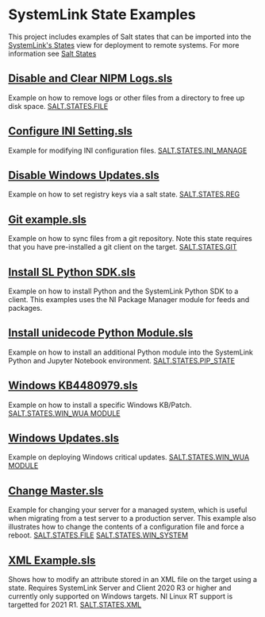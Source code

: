 # SystemLink State Examples
This project includes examples of Salt states that can be imported into the [SystemLink's States](http://www.ni.com/documentation/en/systemlink/latest/deployment/deploying-system-states/) view for deployment to remote systems.  For more information see [Salt States](https://docs.saltstack.com/en/latest/topics/tutorials/starting_states.html)

## [Disable and Clear NIPM Logs.sls](Disable%20and%20Clear%20NIPM%20Logs.sls)
Example on how to remove logs or other files from a directory to free up disk space.
[SALT.STATES.FILE](https://docs.saltstack.com/en/latest/ref/states/all/salt.states.file.html)

## [Configure INI Setting.sls](Configure%20INI%20Setting.sls)
Example for modifying INI configuration files.
[SALT.STATES.INI_MANAGE](https://docs.saltstack.com/en/latest/ref/states/all/salt.states.ini_manage.html)

## [Disable Windows Updates.sls](Disable%20Windows%20Updates.sls)
Example on how to set registry keys via a salt state.
[SALT.STATES.REG](https://docs.saltstack.com/en/latest/ref/states/all/salt.states.reg.html)

## [Git example.sls](Git%20example.sls)
Example on how to sync files from a git repository.  Note this state requires that you have pre-installed a git client on the target.
[SALT.STATES.GIT](https://docs.saltstack.com/en/latest/ref/states/all/salt.states.git.html)

## [Install SL Python SDK.sls](Install%20SL%20Python%20SDK.sls)
Example on how to install Python and the SystemLink Python SDK to a client. This examples uses the NI Package Manager module for feeds and packages.

## [Install unidecode Python Module.sls](Install%20unidecode%20Python%20Module.sls)
Example on how to install an additional Python module into the SystemLink Python and Jupyter Notebook environment.
[SALT.STATES.PIP_STATE](https://docs.saltstack.com/en/latest/ref/states/all/salt.states.pip_state.html)

## [Windows KB4480979.sls](Windows%20KB4480979.sls)
Example on how to install a specific Windows KB/Patch.
[SALT.STATES.WIN_WUA MODULE](https://docs.saltstack.com/en/latest/ref/states/all/salt.states.win_wua.html)

## [Windows Updates.sls](Windows%20Updates.sls)
Example on deploying Windows critical updates.
[SALT.STATES.WIN_WUA MODULE](https://docs.saltstack.com/en/latest/ref/states/all/salt.states.win_wua.html)

## [Change Master.sls](Change%20Master.sls)
Example for changing your server for a managed system, which is useful when migrating from a test server to a production server.  This example also illustrates how to change the contents of a configuration file and force a reboot.
[SALT.STATES.FILE](https://docs.saltstack.com/en/latest/ref/states/all/salt.states.file.html)
[SALT.STATES.WIN_SYSTEM](https://docs.saltstack.com/en/latest/ref/states/all/salt.states.win_system.html#salt.states.win_system.reboot)

## [XML Example.sls](XML%20Example.sls)
Shows how to modify an attribute stored in an XML file on the target using a state. Requires SystemLink Server and Client 2020 R3 or higher and currently only supported on Windows targets. NI Linux RT support is targetted for 2021 R1.
[SALT.STATES.XML](https://docs.saltstack.com/en/develop/ref/states/all/salt.states.xml.html)